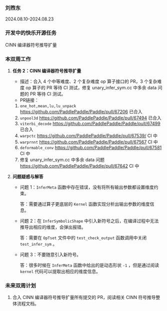 ### 刘煦东

2024.08.10-2024.08.23

### 开发中的快乐开源任务

CINN 编译器符号推导扩量

### 本双周工作

1. **任务 2：CINN 编译器符号推导扩量**

   - 描述：合入 4 个中等难度、2 个复杂难度 op 算子接口的 PR，3 个复杂难度 op 算子的 PR 等待 CI 测试，修复 unary_infer_sym.cc 中多余 data 问题的 PR 等待 CI 测试。
   - PR链接：
    1. `one_hot,mean,lu,lu_unpack` https://github.com/PaddlePaddle/Paddle/pull/67206 已合入
    2. `unpool3d` https://github.com/PaddlePaddle/Paddle/pull/67494 已合入
    3. `viterbi_decode` https://github.com/PaddlePaddle/Paddle/pull/67499 已合入
    4. `warpctc` https://github.com/PaddlePaddle/Paddle/pull/67539/ CI 中
    5. `warprnnt` https://github.com/PaddlePaddle/Paddle/pull/67567 CI 中
    6. `deformable_conv` https://github.com/PaddlePaddle/Paddle/pull/67581 CI 中
    7. 修复 unary_infer_sym.cc 中多余 data 问题 https://github.com/PaddlePaddle/Paddle/pull/67642 CI 中

2. **问题疑惑与解答**

   - 问题 1：`InferMeta` 函数中存在错误，没有将所有输出参数都设置维度约束。

     答：需要通过算子更底层的 `Kernel` 函数实现分析出输出参数的维度信息。

   - 问题 2：在 `InferSymbolicShape` 中引入新符号之后，在编译过程中无法推导出相应的维度，会弹出报错。

     答：需要在 `OpTset` 文件中的 `test_check_output` 函数调用中关闭 `test_infer_sym` 。

   - 问题 3：不要随意引入新符号。

     答：很多时候在 `InferMeta` 函数中给出的是动态形状 `-1` ，但是通过阅读 `kernel` 代码可以提取出相应的维度信息。


### 未来双周计划

1. 合入 CINN 编译器符号推导扩量所有提交的 PR，阅读相关 CINN 符号推导整体流程文档。